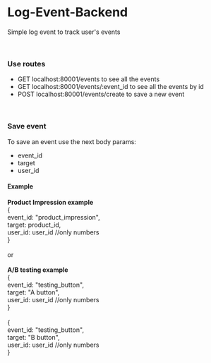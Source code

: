 # Log-Event-Backend
Simple log event to track user's events

<br>
<h3>Use routes</h3>
<ul>
<li>GET localhost:80001/events to see all the events</li>
<li>GET localhost:80001/events/:event_id to see all the events by id</li>
<li>POST localhost:80001/events/create to save a new event</li>
</ul>
<br>
<h3>Save event</h3>
To save an event use the next body params:
 <ul>
    <li>event_id</li>
    <li>target</li>
    <li>user_id</li>
 </ul>
 <h4>Example</h4>
 <strong>Product Impression example</strong> <br>
 {<br>
  event_id: "product_impression",<br>
  target: product_id,<br>
  user_id: user_id //only numbers<br>
 }
 <br><br>
 or
 <br><br>
 <strong>A/B testing example</strong> <br>
 {<br>
  event_id: "testing_button",<br>
  target: "A button",<br>
  user_id: user_id //only numbers<br>
 }<br><br>
 {<br>
  event_id: "testing_button",<br>
  target: "B button",<br>
  user_id: user_id //only numbers<br>
 }
